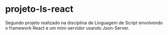 # projeto-ls-react
 Segundo projeto realizado na disciplina de Linguagem de Script envolvendo o framework React e um mini-servidor usando Json-Server.
